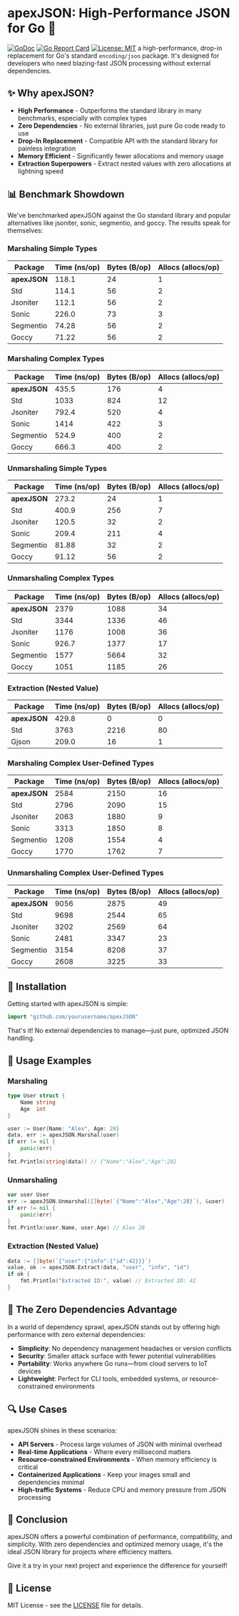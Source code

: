 # apexJSON: High-Performance JSON for Go 🚀

[![GoDoc](https://godoc.org/github.com/xDarkicex/apexJSON)](https://godoc.org/github.com/xDarkicex/apexJSON)
[![Go Report Card](https://goreportcard.com/badge/github.com/xDarkicex/apexJSON)](https://goreportcard.com/report/github.com/xDarkicex/apexJSON)
[![License: MIT](https://img.shields.io/badge/License-MIT-yellow.svg)](https://opensource.org/licenses/MIT)
a high-performance, drop-in replacement for Go's standard `encoding/json` package. It's designed for developers who need blazing-fast JSON processing without external dependencies. 

## ✨ Why apexJSON?

* **High Performance** - Outperforms the standard library in many benchmarks, especially with complex types
* **Zero Dependencies** - No external libraries, just pure Go code ready to use
* **Drop-In Replacement** - Compatible API with the standard library for painless integration
* **Memory Efficient** - Significantly fewer allocations and memory usage
* **Extraction Superpowers** - Extract nested values with zero allocations at lightning speed

## 📊 Benchmark Showdown

We've benchmarked apexJSON against the Go standard library and popular alternatives like jsoniter, sonic, segmentio, and goccy. The results speak for themselves:

### Marshaling Simple Types

| Package | Time (ns/op) | Bytes (B/op) | Allocs (allocs/op) |
|---------|--------------|--------------|-------------------|
| **apexJSON** | 118.1 | 24 | 1 |
| Std | 114.1 | 56 | 2 |
| Jsoniter | 112.1 | 56 | 2 |
| Sonic | 226.0 | 73 | 3 |
| Segmentio | 74.28 | 56 | 2 |
| Goccy | 71.22 | 56 | 2 |

### Marshaling Complex Types

| Package | Time (ns/op) | Bytes (B/op) | Allocs (allocs/op) |
|---------|--------------|--------------|-------------------|
| **apexJSON** | 435.5 | 176 | 4 |
| Std | 1033 | 824 | 12 |
| Jsoniter | 792.4 | 520 | 4 |
| Sonic | 1414 | 422 | 3 |
| Segmentio | 524.9 | 400 | 2 |
| Goccy | 666.3 | 400 | 2 |

### Unmarshaling Simple Types

| Package | Time (ns/op) | Bytes (B/op) | Allocs (allocs/op) |
|---------|--------------|--------------|-------------------|
| **apexJSON** | 273.2 | 24 | 1 |
| Std | 400.9 | 256 | 7 |
| Jsoniter | 120.5 | 32 | 2 |
| Sonic | 209.4 | 211 | 4 |
| Segmentio | 81.88 | 32 | 2 |
| Goccy | 91.12 | 56 | 2 |

### Unmarshaling Complex Types

| Package | Time (ns/op) | Bytes (B/op) | Allocs (allocs/op) |
|---------|--------------|--------------|-------------------|
| **apexJSON** | 2379 | 1088 | 34 |
| Std | 3344 | 1336 | 46 |
| Jsoniter | 1176 | 1008 | 36 |
| Sonic | 926.7 | 1377 | 17 |
| Segmentio | 1577 | 5664 | 32 |
| Goccy | 1051 | 1185 | 26 |

### Extraction (Nested Value)

| Package | Time (ns/op) | Bytes (B/op) | Allocs (allocs/op) |
|---------|--------------|--------------|-------------------|
| **apexJSON** | 429.8 | 0 | 0 |
| Std | 3763 | 2216 | 80 |
| Gjson | 209.0 | 16 | 1 |

### Marshaling Complex User-Defined Types

| Package | Time (ns/op) | Bytes (B/op) | Allocs (allocs/op) |
|---------|--------------|--------------|-------------------|
| **apexJSON** | 2584 | 2150 | 16 |
| Std | 2796 | 2090 | 15 |
| Jsoniter | 2063 | 1880 | 9 |
| Sonic | 3313 | 1850 | 8 |
| Segmentio | 1208 | 1554 | 4 |
| Goccy | 1770 | 1762 | 7 |

### Unmarshaling Complex User-Defined Types

| Package | Time (ns/op) | Bytes (B/op) | Allocs (allocs/op) |
|---------|--------------|--------------|-------------------|
| **apexJSON** | 9056 | 2875 | 49 |
| Std | 9698 | 2544 | 65 |
| Jsoniter | 3202 | 2569 | 64 |
| Sonic | 2481 | 3347 | 23 |
| Segmentio | 3154 | 8208 | 37 |
| Goccy | 2608 | 3225 | 33 |

## 🚀 Installation

Getting started with apexJSON is simple:

```go
import "github.com/yourusername/apexJSON"
```

That's it! No external dependencies to manage—just pure, optimized JSON handling.

## 📝 Usage Examples

### Marshaling

```go
type User struct {
    Name string
    Age  int
}

user := User{Name: "Alex", Age: 28}
data, err := apexJSON.Marshal(user)
if err != nil {
    panic(err)
}
fmt.Println(string(data)) // {"Name":"Alex","Age":28}
```

### Unmarshaling

```go
var user User
err := apexJSON.Unmarshal([]byte(`{"Name":"Alex","Age":28}`), &user)
if err != nil {
    panic(err)
}
fmt.Println(user.Name, user.Age) // Alex 28
```

### Extraction (Nested Value)

```go
data := []byte(`{"user":{"info":{"id":42}}}`)
value, ok := apexJSON.Extract(data, "user", "info", "id")
if ok {
    fmt.Println("Extracted ID:", value) // Extracted ID: 42
}
```

## 💎 The Zero Dependencies Advantage

In a world of dependency sprawl, apexJSON stands out by offering high performance with zero external dependencies:

* **Simplicity**: No dependency management headaches or version conflicts
* **Security**: Smaller attack surface with fewer potential vulnerabilities
* **Portability**: Works anywhere Go runs—from cloud servers to IoT devices
* **Lightweight**: Perfect for CLI tools, embedded systems, or resource-constrained environments

## 🔍 Use Cases

apexJSON shines in these scenarios:

* **API Servers** - Process large volumes of JSON with minimal overhead
* **Real-time Applications** - Where every millisecond matters
* **Resource-constrained Environments** - When memory efficiency is critical
* **Containerized Applications** - Keep your images small and dependencies minimal
* **High-traffic Systems** - Reduce CPU and memory pressure from JSON processing

## 🏁 Conclusion

apexJSON offers a powerful combination of performance, compatibility, and simplicity. With zero dependencies and optimized memory usage, it's the ideal JSON library for projects where efficiency matters.

Give it a try in your next project and experience the difference for yourself!

## 📜 License

MIT License - see the [LICENSE](LICENSE) file for details.
